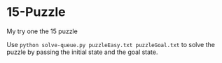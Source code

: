 # 15-Puzzle
My try one the 15 puzzle

Use `python solve-queue.py puzzleEasy.txt puzzleGoal.txt` to solve the puzzle by passing the initial state and the goal state.

